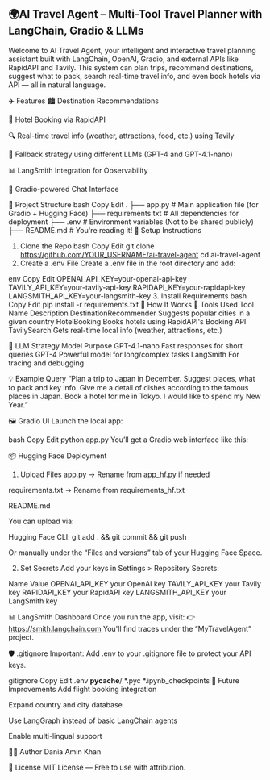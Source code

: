 ## 🌍AI Travel Agent – Multi-Tool Travel Planner with LangChain, Gradio & LLMs

Welcome to AI Travel Agent, your intelligent and interactive travel planning assistant built with LangChain, OpenAI, Gradio, and external APIs like RapidAPI and Tavily. This system can plan trips, recommend destinations, suggest what to pack, search real-time travel info, and even book hotels via API — all in natural language.

✈️ Features
🏙️ Destination Recommendations

🏨 Hotel Booking via RapidAPI

🔍 Real-time travel info (weather, attractions, food, etc.) using Tavily

🧠 Fallback strategy using different LLMs (GPT-4 and GPT-4.1-nano)

📊 LangSmith Integration for Observability

💬 Gradio-powered Chat Interface

📁 Project Structure
bash
Copy
Edit
.
├── app.py                    # Main application file (for Gradio + Hugging Face)
├── requirements.txt          # All dependencies for deployment
├── .env                      # Environment variables (Not to be shared publicly)
├── README.md                 # You're reading it!
🚀 Setup Instructions
1. Clone the Repo
bash
Copy
Edit
git clone https://github.com/YOUR_USERNAME/ai-travel-agent
cd ai-travel-agent
2. Create a .env File
Create a .env file in the root directory and add:

env
Copy
Edit
OPENAI_API_KEY=your-openai-api-key
TAVILY_API_KEY=your-tavily-api-key
RAPIDAPI_KEY=your-rapidapi-key
LANGSMITH_API_KEY=your-langsmith-key
3. Install Requirements
bash
Copy
Edit
pip install -r requirements.txt
🧠 How It Works
🧰 Tools Used
Tool Name	Description
DestinationRecommender	Suggests popular cities in a given country
HotelBooking	Books hotels using RapidAPI's Booking API
TavilySearch	Gets real-time local info (weather, attractions, etc.)

🧪 LLM Strategy
Model	Purpose
GPT-4.1-nano	Fast responses for short queries
GPT-4	Powerful model for long/complex tasks
LangSmith	For tracing and debugging

💡 Example Query
“Plan a trip to Japan in December. Suggest places, what to pack and key info. Give me a detail of dishes according to the famous places in Japan. Book a hotel for me in Tokyo. I would like to spend my New Year.”

🖼️ Gradio UI
Launch the local app:

bash
Copy
Edit
python app.py
You’ll get a Gradio web interface like this:


📦 Hugging Face Deployment
1. Upload Files
app.py → Rename from app_hf.py if needed

requirements.txt → Rename from requirements_hf.txt

README.md

You can upload via:

Hugging Face CLI: git add . && git commit && git push

Or manually under the “Files and versions” tab of your Hugging Face Space.

2. Set Secrets
Add your keys in Settings > Repository Secrets:

Name	Value
OPENAI_API_KEY	your OpenAI key
TAVILY_API_KEY	your Tavily key
RAPIDAPI_KEY	your RapidAPI key
LANGSMITH_API_KEY	your LangSmith key

📊 LangSmith Dashboard
Once you run the app, visit:
👉 https://smith.langchain.com
You'll find traces under the “MyTravelAgent” project.

🛡️ .gitignore
Important: Add .env to your .gitignore file to protect your API keys.

gitignore
Copy
Edit
.env
__pycache__/
*.pyc
*.ipynb_checkpoints
🧠 Future Improvements
Add flight booking integration

Expand country and city database

Use LangGraph instead of basic LangChain agents

Enable multi-lingual support

👩‍💻 Author
Dania Amin Khan


📄 License
MIT License — Free to use with attribution.
